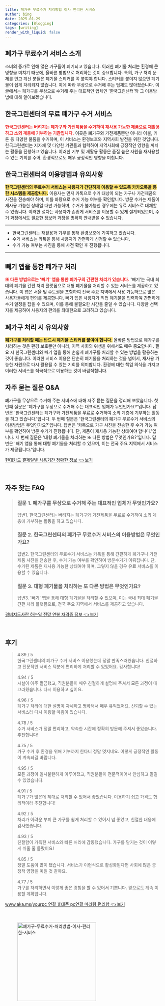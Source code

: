 ```yaml
---
title: 폐가구 무료수거 처리방법 이사 편리한 서비스
author: bing
date: 2025-01-29
categories: [Blogging]
tags: [writing]
render_with_liquid: false
---
```



<h2 id='폐가구_무료수거_서비스_소개'>폐가구 무료수거 서비스 소개</h2>

<p>소비의 증가로 인해 많은 가구들이 폐기되고 있습니다. 이러한 폐기물 처리는 환경에 큰 영향을 미치기 때문에, 올바른 방법으로 처리하는 것이 중요합니다. 특히, 가구 처리 문제를 안고 계신 분들은 폐기물 스티커를 꼭 붙여야 합니다. 스티커를 붙이지 않으면 폐기물이 쉽게 처리되지 않습니다. 이에 따라 무상으로 수거해 주는 업체도 많아졌습니다. 이 글에서는 폐가구를 무상으로 수거해 주는 대표적인 업체인 '한국그린센터'와 그 이용방법에 대해 알아보겠습니다.</p>

<h2 id='한국그린센터_서비스_소개'>한국그린센터의 무료 폐가구 수거 서비스</h2>

<p><b><span style="color: #ee2323;">한국그린센터는 버려지는 폐가구와 가전제품을 수거하여 재사용 가능한 제품으로 재활용하고 소외 계층에 기부하는 기관입니다.</span></b> 이곳은 폐가구와 가전제품뿐만 아니라 이불, 커튼 등 다양한 물품을 수거하며, 이 서비스는 환경보호와 지역사회 발전을 위한 것입니다. 한국그린센터는 지자체 및 다양한 기관들과 협력하여 지역사회에 긍정적인 영향을 끼치는 활동을 진행하고 있습니다. 이러한 기부 및 재활용 활동은 품질 높은 자원을 재사용할 수 있는 기회를 주어, 환경적으로도 매우 긍정적인 영향을 미칩니다.</p>

<h2 id='이용방법과_유의사항'>한국그린센터의 이용방법과 유의사항</h2>

<p><b><span style="background-color: #ffe066;">한국그린센터의 무료수거 서비스는 사용자가 간단하게 이용할 수 있도록 카카오톡을 통한 시스템을 제공합니다.</span></b> 이용자는 먼저 카톡으로 수거 대상이 되는 가구나 가전제품의 사진을 전송해야 하며, 이를 바탕으로 수거 가능 여부를 확인합니다. 방문 수거는 제품이 재사용 가능한 상태일 때만 가능하며, 수거가 불가능한 경우에는 유료 서비스로 대체할 수 있습니다. 이러한 절차는 사용자가 손쉽게 서비스를 이용할 수 있게 설계되었으며, 수거 과정에서도 필요한 정보와 과정을 명확히 안내받을 수 있습니다.</p>

<hr />

<ul>
    <li>한국그린센터는 재활용과 기부를 통해 환경보호에 기여하고 있습니다.</li>
    <li>수거 서비스는 카톡을 통해 사용자가 간편하게 신청할 수 있습니다.</li>
    <li>수거 가능 여부는 사진을 통해 사전 확인 후 진행됩니다.</li>
</ul>

<hr />

<h2 id='빼기_앱을_이용한_처리'>빼기 앱을 통한 폐가구 처리</h2>

<p><b><span style="color: #ee2323;">또 다른 방법으로는 '빼기' 앱을 통한 폐가구의 간편한 처리가 있습니다.</span></b> '빼기'는 국내 최대의 폐기물 간편 처리 플랫폼으로 대형 폐기물을 처리할 수 있는 서비스를 제공하고 있습니다. 이 앱은 서울 및 수도권을 포함하여 전국 주요 지역에서 사용 가능하므로 많은 사용자들에게 편의를 제공합니다. 빼기 앱은 사용자가 직접 폐기물을 입력하여 간편하게 수거 일정을 잡을 수 있으며, 이를 통해 불필요한 시간을 줄일 수 있습니다. 다양한 선택지를 제공하여 사용자의 편의를 최대한으로 고려하고 있습니다.</p>

<h2 id='폐가구_처리의_중요성'>폐가구 처리 시 유의사항</h2>

<p><b><span style="background-color: #ffe066;">폐가구를 처리할 때는 반드시 폐기물 스티커를 붙여야 합니다.</span></b> 올바른 방법으로 폐가구를 처리하는 것은 환경 보호뿐만 아니라, 지역 사회의 위생을 위해서도 매우 중요합니다. 필요 시 한국그린센터와 빼기 앱을 통해 손쉽게 폐가구를 처리할 수 있는 방법을 활용하는 것이 좋습니다. 이러한 서비스 이용은 단순히 폐기물을 처리하는 것을 넘어서, 재사용 가능한 자원으로 다시 활용될 수 있는 기회를 의미합니다. 환경에 대한 책임 의식을 가지고 이러한 서비스를 적극적으로 이용하는 것이 바람직합니다.</p>

<h2 id='FAQ_자주_묻는_질문'>자주 묻는 질문 Q&A</h2>

<p>폐가구를 무상으로 수거해 주는 서비스에 대해 자주 묻는 질문을 정리해 보았습니다. 첫 번째 질문은 '폐가구를 무상으로 수거해 주는 대표적인 업체가 무엇인가요?'입니다. 답변은 '한국그린센터는 폐가구와 가전제품을 무료로 수거하여 소외 계층에 기부하는 활동을 하고 있습니다.'입니다. 두 번째 질문은 '한국그린센터의 폐가구 무료수거 서비스의 이용방법은 무엇인가요?'입니다. 답변은 '카톡으로 가구 사진을 전송한 후 수거 가능 여부를 확인하여 방문 수거가 진행됩니다. 단, 제품이 재사용 가능한 상태여야 합니다.'입니다. 세 번째 질문은 '대형 폐기물을 처리하는 또 다른 방법은 무엇인가요?'입니다. 답변은 '빼기 앱을 통해 대형 폐기물을 처리할 수 있으며, 이는 전국 주요 지역에서 서비스가 제공됩니다.'입니다.</p>


<p><a class="click-button" title="현대카드 결제일별 사용기간 정확한 정보" href="https://afficreate.github.io/posts/%ED%98%84%EB%8C%80%EC%B9%B4%EB%93%9C-%EA%B2%B0%EC%A0%9C%EC%9D%BC%EB%B3%84-%EC%82%AC%EC%9A%A9%EA%B8%B0%EA%B0%84-%EC%A0%95%ED%99%95%ED%95%9C-%EC%A0%95%EB%B3%B4/" rel="dofollow">현대카드 결제일별 사용기간 정확한 정보 👈 보기</a></p><br>
<h2 id='자주_찾는_FAQ'>자주 찾는 FAQ</h2>
<div itemscope="" itemtype="https://schema.org/FAQPage">
<blockquote>
<div itemscope="" itemprop="mainEntity" itemtype="https://schema.org/Question">
<h3 itemprop="name">질문 1. 폐가구를 무상으로 수거해 주는 대표적인 업체가 무엇인가요?</h3>
<div itemscope="" itemprop="acceptedAnswer" itemtype="https://schema.org/Answer">
<span itemprop="text">
<p>답변1. 한국그린센터는 버려지는 폐가구와 가전제품을 무료로 수거하여 소외 계층에 기부하는 활동을 하고 있습니다.</p>
</span>
</div>
</div>
<div itemscope="" itemprop="mainEntity" itemtype="https://schema.org/Question">
<h3 itemprop="name">질문 2. 한국그린센터의 폐가구 무료수거 서비스의 이용방법은 무엇인가요?</h3>
<div itemscope="" itemprop="acceptedAnswer" itemtype="https://schema.org/Answer">
<span itemprop="text">
<p>답변2. 한국그린센터의 무료수거 서비스는 카톡을 통해 간편하게 폐가구나 가전 제품 사진을 전송한 후, 수거 가능 여부를 확인하여 방문수거가 이뤄집니다. 단, 수거된 제품은 재사용 가능한 상태여야 하며, 그렇지 않을 경우 유료 서비스를 이용할 수 있습니다.</p>
</span>
</div>
</div>
<div itemscope="" itemprop="mainEntity" itemtype="https://schema.org/Question">
<h3 itemprop="name">질문 3. 대형 폐기물을 처리하는 또 다른 방법은 무엇인가요?</h3>
<div itemscope="" itemprop="acceptedAnswer" itemtype="https://schema.org/Answer">
<span itemprop="text">
<p>답변3. '빼기' 앱을 통해 대형 폐기물을 처리할 수 있으며, 이는 국내 최대 폐기물 간편 처리 플랫폼으로, 전국 주요 지역에서 서비스를 제공하고 있습니다.</p>
</span>
</div>
</div>
</blockquote>
</div>
<p><a class="click-button" title="경비지도사란 하는일 전망 연봉 자격증 정보" href="https://afficreate.github.io/posts/%EA%B2%BD%EB%B9%84%EC%A7%80%EB%8F%84%EC%82%AC%EB%9E%80-%ED%95%98%EB%8A%94%EC%9D%BC-%EC%A0%84%EB%A7%9D-%EC%97%B0%EB%B4%89-%EC%9E%90%EA%B2%A9%EC%A6%9D-%EC%A0%95%EB%B3%B4/" rel="dofollow">경비지도사란 하는일 전망 연봉 자격증 정보 👈 보기</a></p><br>
<h2 id='후기'>후기</h2>
<div itemscope itemtype="https://schema.org/Product">
  <blockquote>
  <div itemprop="review" itemscope itemtype="https://schema.org/Review">
      <div itemprop="reviewRating" itemscope itemtype="https://schema.org/Rating"> <span itemprop="ratingValue">4.89</span> / <span itemprop="bestRating">5</span> </div>
      <span itemprop="reviewBody">한국그린센터의 폐가구 수거 서비스 이용했는데 정말 만족스러웠습니다. 친절하고 전문적인 서비스 덕분에 편리하게 처리할 수 있었어요. 감사합니다!</span>
  </div>
  <br>
  <div itemprop="review" itemscope itemtype="https://schema.org/Review">
      <div itemprop="reviewRating" itemscope itemtype="https://schema.org/Rating"> <span itemprop="ratingValue">4.94</span> / <span itemprop="bestRating">5</span> </div>
      <span itemprop="reviewBody">시설이 아주 깔끔했고, 직원분들이 매우 친절하게 설명해 주셔서 모든 과정이 매끄러웠습니다. 다시 이용하고 싶어요.</span>
  </div>
  <br>
  <div itemprop="review" itemscope itemtype="https://schema.org/Review">
      <div itemprop="reviewRating" itemscope itemtype="https://schema.org/Rating"> <span itemprop="ratingValue">4.96</span> / <span itemprop="bestRating">5</span> </div>
      <span itemprop="reviewBody">폐가구 처리에 대한 설명이 자세하고 명확해서 매우 유익했어요. 신뢰할 수 있는 서비스라 다시 이용할 마음이 있습니다.</span>
  </div>
  <br>
  <div itemprop="review" itemscope itemtype="https://schema.org/Review">
      <div itemprop="reviewRating" itemscope itemtype="https://schema.org/Rating"> <span itemprop="ratingValue">4.78</span> / <span itemprop="bestRating">5</span> </div>
      <span itemprop="reviewBody">수거 서비스가 정말 편리하고, 약속한 시간에 정확히 방문해 주셔서 좋았습니다. 추천합니다!</span>
  </div>
  <br>
  <div itemprop="review" itemscope itemtype="https://schema.org/Review">
      <div itemprop="reviewRating" itemscope itemtype="https://schema.org/Rating"> <span itemprop="ratingValue">4.75</span> / <span itemprop="bestRating">5</span> </div>
      <span itemprop="reviewBody">가구 수거 후 환경을 위해 기부까지 한다니 정말 멋지네요. 이렇게 긍정적인 활동이 계속되길 바랍니다.</span>
  </div>
  <br>
  <div itemprop="review" itemscope itemtype="https://schema.org/Review">
      <div itemprop="reviewRating" itemscope itemtype="https://schema.org/Rating"> <span itemprop="ratingValue">4.95</span> / <span itemprop="bestRating">5</span> </div>
      <span itemprop="reviewBody">모든 과정이 일사불란하게 이루어졌고, 직원분들이 전문적이어서 안심하고 맡길 수 있었습니다.</span>
  </div>
  <br>
  <div itemprop="review" itemscope itemtype="https://schema.org/Review">
      <div itemprop="reviewRating" itemscope itemtype="https://schema.org/Rating"> <span itemprop="ratingValue">4.91</span> / <span itemprop="bestRating">5</span> </div>
      <span itemprop="reviewBody">폐가구가 많은데 제대로 처리할 수 있어서 좋았습니다. 이용하기 쉽고 가격도 합리적이라 추천합니다!</span>
  </div>
  <br>
  <div itemprop="review" itemscope itemtype="https://schema.org/Review">
      <div itemprop="reviewRating" itemscope itemtype="https://schema.org/Rating"> <span itemprop="ratingValue">4.92</span> / <span itemprop="bestRating">5</span> </div>
      <span itemprop="reviewBody">처리가 어려운 부피 큰 가구를 쉽게 처리할 수 있어서 넘 좋았고, 친절한 대응에 감사했습니다.</span>
  </div>
  <br>
  <div itemprop="review" itemscope itemtype="https://schema.org/Review">
      <div itemprop="reviewRating" itemscope itemtype="https://schema.org/Rating"> <span itemprop="ratingValue">4.93</span> / <span itemprop="bestRating">5</span> </div>
      <span itemprop="reviewBody">친절함이 가득한 서비스와 빠른 처리에 감동했습니다. 가구를 맡기는 것이 이렇게 쉬울 줄 몰랐어요!</span>
  </div>
  <br>
  <div itemprop="review" itemscope itemtype="https://schema.org/Review">
      <div itemprop="reviewRating" itemscope itemtype="https://schema.org/Rating"> <span itemprop="ratingValue">4.85</span> / <span itemprop="bestRating">5</span> </div>
      <span itemprop="reviewBody">정말 도움이 많이 됐습니다. 서비스가 이런식으로 활성화된다면 사회에 많은 긍정적 영향을 미칠 것 같아요.</span>
  </div>
  <br>
  <div itemprop="review" itemscope itemtype="https://schema.org/Review">
      <div itemprop="reviewRating" itemscope itemtype="https://schema.org/Rating"> <span itemprop="ratingValue">4.77</span> / <span itemprop="bestRating">5</span> </div>
      <span itemprop="reviewBody">가구를 처리하면서 이렇게 좋은 경험을 할 수 있어서 기쁩니다. 앞으로도 계속 이용할 계획입니다.</span>
  </div>
  </blockquote>
</div>
<p><a class="click-button" title="www.aka.ms/yourpc 연결 휴대폰 pc연결 미러링 편리함" href="https://afficreate.github.io/posts/www.aka.msyourpc-%EC%97%B0%EA%B2%B0-%ED%9C%B4%EB%8C%80%ED%8F%B0-pc%EC%97%B0%EA%B2%B0-%EB%AF%B8%EB%9F%AC%EB%A7%81-%ED%8E%B8%EB%A6%AC%ED%95%A8/" rel="dofollow">www.aka.ms/yourpc 연결 휴대폰 pc연결 미러링 편리함 👈 보기</a></p><br>
<figure class="image"><img src="https://afficreate.github.io/assets/img/thumbnail/폐가구-무료수거-처리방법-이사-편리한-서비스.webp" alt="폐가구-무료수거-처리방법-이사-편리한-서비스" width="256" height="256"></figure>